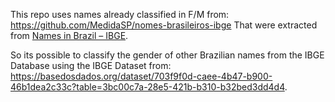 This repo uses names already classified in F/M from: https://github.com/MedidaSP/nomes-brasileiros-ibge
That were extracted from [Names in Brazil – IBGE](http://censo2010.ibge.gov.br/nomes/#/search).

So its possible to classify the gender of other Brazilian names from the IBGE Database using the IBGE Dataset from: https://basedosdados.org/dataset/703f9f0d-caee-4b47-b900-46b1dea2c33c?table=3bc00c7a-28e5-421b-b310-b32bed3dd4d4.
